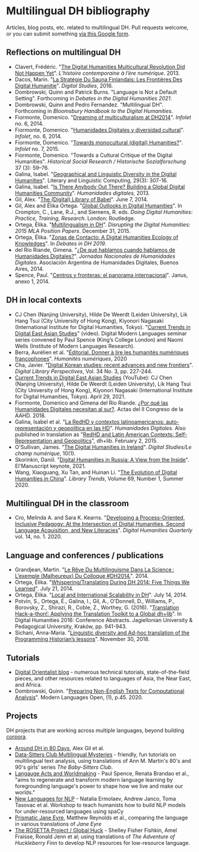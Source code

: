 # Multilingual DH bibliography
Articles, blog posts, etc. related to multilingual DH. Pull requests welcome, or you can submit something [via this Google form](https://forms.gle/9rc6JFsvE1nrMhLG9).

## Reflections on multilingual DH
* Clavert, Frédéric. "[The Digital Humanities Multicultural Revolution Did Not Happen Yet](https://histnum.hypotheses.org/1546)". *L’histoire contemporaine à l’ère numérique*. 2013.
* Dacos, Marin. "[La Stratégie Du Sauna Finlandais: Les Frontières Des Digital Humanitie](http://www.digitalstudies.org/articles/10.16995/dscn.41)". *Digital Studies*, 2016.
* Dombrowski, Quinn and Patrick Burns. "Language is Not a Default Setting". Forthcoming in *Debates in the Digital Humanities 2021*.
* Dombrowski, Quinn and Pedro Fernandez. "Multilingual DH". Forthcoming in *Bloomsbury Handbook to the Digital Humanities*.
* Fiormonte, Domenico. "[Dreaming of multiculturalism at DH2014](https://infolet.it/2014/07/07/dreaming-of-multiculturalism-at-dh2014/)". *Infolet* no. 6, 2014.
* Fiormonte, Domenico. "[Humanidades Digitales y diversidad cultural](https://infolet.it/2014/02/01/humanidades-digitales-y-diversidad-cultural/)". *Infolet*, no. 6, 2014.
* Fiormonte, Domenico. "[Towards monocultural (digital) Humanities?](https://infolet.it/2015/07/12/monocultural-humanities/)". *Infolet* no. 7, 2015.
* Fiormonte, Domenico. "Towards a Cultural Critique of the Digital Humanities". *Historical Social Research / Historische Sozialforschung* 37 (3): 59–76.
* Galina, Isabel. "[Geographical and Linguistic Diversity in the Digital Humanities](https://doi.org/10.1093/llc/fqu005)". Literary and Linguistic Computing, 29(3): 307-16.
* Galina, Isabel. "[Is There Anybody Out There? Building a Global Digital Humanities Community](http://humanidadesdigitales.net/blog/2013/07/19/is-there-anybody-out-there-building-a-global-digital-humanities-community)". *Humanidades digitales*, 2013.
* Gil, Alex. "[The (Digital) Library of Babel](https://www.elotroalex.com/digital-library-babel/)". June 7, 2014.
* Gil, Alex and Élika Ortega. "[Global Outlooks in Digital Humanities](https://www.dropbox.com/s/np0qv8exfrwluvb/DoingDigitalHumanitiesGODHchapter.pdf?dl=0)". In Crompton, C., Lane, R.J., and Siemens, R. eds. *Doing Digital Humanities: Practice, Training, Research*. London: Routledge.
* Ortega, Élika. "[Multilingualism in DH](http://www.disruptingdh.com/multilingualism-in-dh/)". *Disrupting the Digital Humanities: 2015 MLA Position Papers*. December 31, 2015.
* Ortega, Élika. "[Zonas de Contacto: A Digital Humanities Ecology of Knowledges](https://dhdebates.gc.cuny.edu/read/untitled-f2acf72c-a469-49d8-be35-67f9ac1e3a60/section/aeee46e3-dddc-4668-a1b3-c8983ba4d70a#ch15)". In *Debates in DH 2019*.
* del Rio Riande, Gimena. "[¿De qué hablamos cuando hablamos de Humanidades Digitales?](https://www.aacademica.org/jornadasaahd/3)". *Jornadas Nacionales de Humanidades Digitales*. Asociación Argentina de Humanidades Digitales, Buenos Aires, 2014.
* Spence, Paul. "[Centros y fronteras: el panorama internacional](https://www.janusdigital.es/anexos/contribucion.htm?id=6)". Janus, anexo 1, 2014.

## DH in local contexts
* CJ Chen (Nanjing University), Hilde De Weerdt (Leiden University), Lik Hang Tsui (City University of Hong Kong), Kiyonori Nagasaki (International Institute for Digital Humanities, Tokyo). "[Current Trends in Digital East Asian Studies](https://www.youtube.com/watch?v=51D3C-3XHZQ&ab_channel=DigitalModernLanguages)" (video). Digital Modern Languages seminar series convened by Paul Spence (King’s College London) and Naomi Wells (Institute of Modern Languages Research). 
* Berra, Aurélien et al. "[Éditorial. Donner à lire les humanités numériques francophones](https://journals.openedition.org/revuehn/507)". *Humanités numériques*, 2020
* Cha, Javier. "[Digital Korean studies: recent advances and new frontiers](https://doi.org/10.1108/DLP-04-2018-0013)". *Digital Library Perspectives*, Vol. 34 No. 3, pp. 227-244.
* [Current Trends in Digital East Asian Studies](https://www.youtube.com/watch?v=51D3C-3XHZQ&ab_channel=DigitalModernLanguages) (YouTube): CJ Chen (Nanjing University), Hilde De Weerdt (Leiden University), Lik Hang Tsui (City University of Hong Kong), Kiyonori Nagasaki (International Institute for Digital Humanities, Tokyo). April 29, 2021.
* Fiormonte, Domenico and Gimena del Rio Riande. [¿Por qué las Humanidades Digitales necesitan al sur?](https://www.aacademica.org/gimena.delrio.riande/147). Actas del II Congreso de la AAHD. 2018.
* Galina, Isabel et al. "[La RedHD y contextos latinoamericanos: auto-representación y geopolítica en las HD](http://humanidadesdigitales.net/blog/2015/02/02/la-redhd-y-contextos-latinoamericanos-auto-representacion-y-geopolitica-en-las-hd/)". *Humanidades Digitales*. Also published in translation as "[RedHD and Latin American Contexts: Self-Representation and Geopolitics](https://acrl.ala.org/dh/2015/02/02/redhd-and-latin-american-contexts-self-representation-and-geopolitics-in-dh/)", dh+lib. February 2, 2015.
* O'Sullivan, James. "[The Digital Humanities in Ireland](http://doi.org/10.16995/dscn.374)". *Digital Studies/Le champ numérique*, 10(1).
* Skorinkin, Daniil. "[Digital Humanities in Russia: A View from the Inside](https://danilsko.github.io/slides/elmanuscript21/elmanuscript_keynote#/)". El'Manuscript keynote, 2021.
* Wang, Xiaoguang, Xu Tan, and Huinan Li. "[The Evolution of Digital Humanities in China](https://muse.jhu.edu/article/774337)". *Library Trends*, Volume 69, Number 1, Summer 2020.

## Multilingual DH in the classroom
* Cro, Melinda A. and Sara K. Kearns. "[Developing a Process-Oriented, Inclusive Pedagogy: At the Intersection of Digital Humanities, Second Language Acquisition, and New Literacies](http://www.digitalhumanities.org/dhq/vol/14/1/000443/000443.html)". *Digital Humanities Quarterly* vol. 14, no. 1. 2020.

## Language and conferences / publications
* Grandjean, Martin. "[Le Rêve Du Multilinguisme Dans La Science : L’exemple (Malheureux) Du Colloque #DH2014.](http://www.martingrandjean.ch/multilinguisme-dans-la-science-dh2014/)". 2014.
* Ortega, Élika. "[Whispering/Translating During DH 2014: Five Things We Learned](https://elikaortegadotnet.wordpress.com/2014/07/21/dhwhisperer/)". July 21, 2014.
* Ortega, Élika. "[Local and International Scalability in DH](https://web.archive.org/web/20140714103841/http://lectoresdeficcion.blogs.cultureplex.ca/2014/07/02/scalability/)". July 14, 2014.
* Potvin, S., Ortega, É., Galina, I., Gil, A., O'Donnell, D., Williams, P., Borovsky, Z., Shirazi, R., Coble, Z., Worthey, G. (2016). "[Translation Hack-a-thon!: Applying the Translation Toolkit to a Global dh+lib](https://dh2016.adho.org/abstracts/344)". In Digital Humanities 2016: Conference Abstracts. Jagiellonian University & Pedagogical University, Kraków, pp. 941-943.
* Sichani, Anna-Maria. "[Linguistic diversity and Ad-hoc translation of the Programming Historian’s lessons](https://programminghistorian.org/posts/ad-hoc-translation)". November 30, 2018.

## Tutorials
* [Digital Orientalist blog](https://digitalorientalist.com/) - numerous technical tutorials, state-of-the-field pieces, and other resources related to languages of Asia, the Near East, and Africa.
* Dombrowski, Quinn. "[Preparing Non-English Texts for Computational Analysis](https://www.modernlanguagesopen.org/articles/10.3828/mlo.v0i0.294/)". Modern Languages Open, (1), p.45. 2020.

## Projects
DH projects that are working across multiple languages, beyond building [corpora](https://github.com/multilingual-dh/multilingual-corpora). 

* [Around DH in 80 Days](https://arounddh.elotroalex.com/), Alex Gil et al.
* [Data-Sitters Club Multilingual Mysteries](https://datasittersclub.github.io/site/books#multilingual-mysteries) - friendly, fun tutorials on multilingual text analysis, using translations of Ann M. Martin's 80's and 90's girls' series *The Baby-Sitters Club*.
* [Langauge Acts and Worldmaking](https://languageacts.org/) - Paul Spence, Renata Brandao et al., "aims to regenerate and transform modern language learning by foregrounding language's power to shape how we live and make our worlds."
* [New Languages for NLP](https://newnlp.princeton.edu/) - Natalia Ermolaev, Andrew Janco, Toma Tasovac et al. Workshop to teach humanists how to build NLP models for under-resourced languages using spaCy
* [Prismatic Jane Eyre](https://prismaticjaneeyre.org/), Matthew Reynolds et al., comparing the language in various translations of *Jane Eyre*
* [The ROSETTA Project / Global Huck](https://rosetta.univ-lille.fr/worldmap/index.html) - Shelley Fisher Fishkin, Amel Fraisse, Ronald Jenn et al; using translations of *The Adventure of Huckleberry Finn* to develop NLP resources for low-resource language.